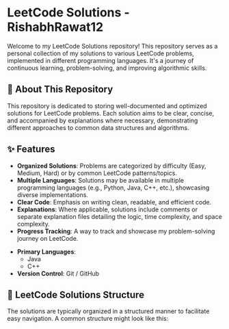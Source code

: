# LeetCode Solutions - RishabhRawat12

Welcome to my LeetCode Solutions repository! This repository serves as a personal collection of my solutions to various LeetCode problems, implemented in different programming languages. It's a journey of continuous learning, problem-solving, and improving algorithmic skills.

## 🚀 About This Repository

This repository is dedicated to storing well-documented and optimized solutions for LeetCode problems. Each solution aims to be clear, concise, and accompanied by explanations where necessary, demonstrating different approaches to common data structures and algorithms.

## ✨ Features

-   **Organized Solutions**: Problems are categorized by difficulty (Easy, Medium, Hard) or by common LeetCode patterns/topics.
-   **Multiple Languages**: Solutions may be available in multiple programming languages (e.g., Python, Java, C++, etc.), showcasing diverse implementations.
-   **Clear Code**: Emphasis on writing clean, readable, and efficient code.
-   **Explanations**: Where applicable, solutions include comments or separate explanation files detailing the logic, time complexity, and space complexity.
-   **Progress Tracking**: A way to track and showcase my problem-solving journey on LeetCode.


* **Primary Languages**:
    * Java
    * C++
* **Version Control**: Git / GitHub

## 📁 LeetCode Solutions Structure

The solutions are typically organized in a structured manner to facilitate easy navigation. A common structure might look like this:
